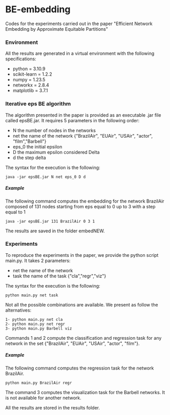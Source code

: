 # BE-embedding
Codes for the experiments carried out in the paper "Efficient Network Embedding by Approximate Equitable Partitions"

### Environment
All the results are generated in a virtual environment with the following specifications:
- python = 3.10.9
- scikit-learn = 1.2.2
- numpy = 1.23.5
- networkx = 2.8.4
- matplotlib = 3.7.1

### Iterative eps BE algorithm
The algorithm presented in the paper is provided as an executable .jar file called epsBE.jar. It requires 5 parameters in the following order:
- N the number of nodes in the networks
- net the name of the network {"BrazilAir", "EUAir", "USAir", "actor", "film","Barbell"}
- eps_0 the initial epsilon
- D the maximum epsilon considered Delta
- d the step delta

The syntax for the execution is the following:
```
java -jar epsBE.jar N net eps_0 D d
```
##### Example
The following command computes the embedding for the network BrazilAir composed of 131 nodes starting from eps equal to 0 up to 3 with a step equal to 1
```
java -jar epsBE.jar 131 BrazilAir 0 3 1
```
The results are saved in the folder embedNEW.

### Experiments
To reproduce the experiments in the paper, we provide the python script main.py. It takes 2 parameters:
- net the name of the network 
- task the name of the task {"cla","regr","viz"}
  
The syntax for the execution is the following:
```
python main.py net task
```
Not all the possible combinations are available. We present as follow the alternatives:
```
1- python main.py net cla        
2- python main.py net regr       
3- python main.py Barbell viz

```
Commands 1 and 2 compute the classification and regression task for any network in the set {"BrazilAir", "EUAir", "USAir", "actor", "film"}.
##### Example
The following command computes the regression task for the network BrazilAir.
```
python main.py BrazilAir regr
```
The command 3 computes the visualization task for the Barbell networks. It is not available for another network.

All the results are stored in the results folder.
